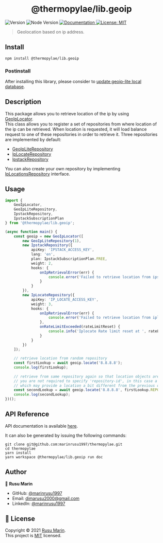<h1 align="center">@thermopylae/lib.geoip</h1>
<p>
  <img alt="Version" src="https://img.shields.io/badge/version-0.0.1-blue.svg?cacheSeconds=2592000" />
  <img alt="Node Version" src="https://img.shields.io/badge/node-%3E%3D16-blue.svg"/>
<a href="https://marinrusu1997.github.io/thermopylae/lib.geoip/index.html" target="_blank">
  <img alt="Documentation" src="https://img.shields.io/badge/documentation-yes-brightgreen.svg" />
</a>
<a href="https://github.com/marinrusu1997/thermopylae/blob/master/LICENSE" target="_blank">
  <img alt="License: MIT" src="https://img.shields.io/badge/License-MIT-yellow.svg" />
</a>
</p>

> Geolocation based on ip address.

## Install

```sh
npm install @thermopylae/lib.geoip
```

### Postinstall
After installing this library, please consider to [update geoip-lite local database](https://www.npmjs.com/package/geoip-lite#built-in-updater).

## Description
This package allows you to retrieve location of the ip by using [GeoIpLocator][geo-ip-locator-link]. <br/>
This class allows you to register a set of repositories from where location of the ip can be retrieved.
When location is requested, it will load balance request to one of these repositories in order to retrieve it.
Three repositories are implemented by default:
* [GeoIpLiteRepository][geoiplite-repository-link]
* [IpLocateRepository][iplocate-repository-link]
* [IpstackRepository][ipstack-repository-link]

You can also create your own repository by implementing [IpLocationsRepository][iplocation-repository-interface-link] interface.

## Usage
```typescript
import {
    GeoIpLocator,
    GeoIpLiteRepository,
    IpstackRepository,
    IpstackSubscriptionPlan
} from '@thermopylae/lib.geoip';

(async function main() {
    const geoip = new GeoIpLocator([
        new GeoIpLiteRepository(1),
        new IpstackRepository({
            apiKey: 'IPSTACK_ACCESS_KEY',
            lang: 'en',
            plan: IpstackSubscriptionPlan.FREE,
            weight: 2,
            hooks: {
                onIpRetrievalError(err) {
                    console.error('Failed to retrieve location from ipstack ', err);
                }
            }
        }),
        new IpLocateRepository({
            apiKey: 'IP_LOCATE_ACCESS_KEY',
            weight: 3,
            hooks: {
                onIpRetrievalError(err) {
                    console.error('Failed to retrieve location from iplocate ', err);
                },
                onRateLimitExceeded(rateLimitReset) {
                    console.info('Iplocate Rate limit reset at ', rateLimitReset);
                }
            }
        })
    ]);
    
    // retrieve location from random repository
    const firstLookup = await geoip.locate('8.8.8.8');
    console.log(firstLookup);
    
    // retrieve from same repository again so that location objects are the same
    // you are not required to specify 'repository-id', in this case a random repository will be selected
    // which may provide a location a bit different from the previous one for same ip
    const secondLookup = await geoip.locate('8.8.8.8', firstLookup.REPOSITORY_ID);
    console.log(secondLookup);
})();
```

## API Reference
API documentation is available [here][api-doc-link].

It can also be generated by issuing the following commands:
```shell
git clone git@github.com:marinrusu1997/thermopylae.git
cd thermopylae
yarn install
yarn workspace @thermopylae/lib.geoip run doc
```

## Author
👤 **Rusu Marin**

* GitHub: [@marinrusu1997](https://github.com/marinrusu1997)
* Email: [dimarusu2000@gmail.com](mailto:dimarusu2000@gmail.com)
* LinkedIn: [@marinrusu1997](https://www.linkedin.com/in/rusu-marin-1638b0156/)

## 📝 License
Copyright © 2021 [Rusu Marin](https://github.com/marinrusu1997). <br/>
This project is [MIT](https://github.com/marinrusu1997/thermopylae/blob/master/LICENSE) licensed.

[api-doc-link]: https://marinrusu1997.github.io/thermopylae/lib.geoip/index.html
[geo-ip-locator-link]: https://marinrusu1997.github.io/thermopylae/lib.geoip/classes/geoip.geoiplocator.html
[geoiplite-repository-link]: https://marinrusu1997.github.io/thermopylae/lib.geoip/modules/repository_geoip_lite.html
[iplocate-repository-link]: https://marinrusu1997.github.io/thermopylae/lib.geoip/modules/repository_iplocate.html
[ipstack-repository-link]: https://marinrusu1997.github.io/thermopylae/lib.geoip/modules/repository_ipstack.html
[iplocation-repository-interface-link]: https://marinrusu1997.github.io/thermopylae/lib.geoip/modules/repository.html
